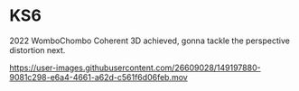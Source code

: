 # KS6
 2022 WomboChombo
Coherent 3D achieved, gonna tackle the perspective distortion next. 

https://user-images.githubusercontent.com/26609028/149197880-9081c298-e6a4-4661-a62d-c561f6d06feb.mov

